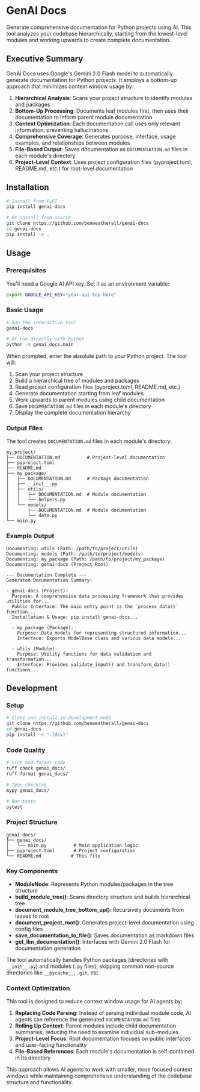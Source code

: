 # GenAI Docs

Generate comprehensive documentation for Python projects using AI. This tool analyzes your codebase hierarchically, starting from the lowest-level modules and working upwards to create complete documentation.

## Executive Summary

GenAI Docs uses Google's Gemini 2.0 Flash model to automatically generate documentation for Python projects. It employs a bottom-up approach that minimizes context window usage by:

1. **Hierarchical Analysis**: Scans your project structure to identify modules and packages
2. **Bottom-Up Processing**: Documents leaf modules first, then uses their documentation to inform parent module documentation
3. **Context Optimization**: Each documentation call uses only relevant information, preventing hallucinations
4. **Comprehensive Coverage**: Generates purpose, interface, usage examples, and relationships between modules
5. **File-Based Output**: Saves documentation as `DOCUMENTATION.md` files in each module's directory
6. **Project-Level Context**: Uses project configuration files (pyproject.toml, README.md, etc.) for root-level documentation

## Installation

```bash
# Install from PyPI
pip install genai-docs

# Or install from source
git clone https://github.com/benweatherall/genai-docs
cd genai-docs
pip install -e .
```

## Usage

### Prerequisites

You'll need a Google AI API key. Set it as an environment variable:

```bash
export GOOGLE_API_KEY="your-api-key-here"
```

### Basic Usage

```bash
# Run the interactive tool
genai-docs

# Or run directly with Python
python -m genai_docs.main
```

When prompted, enter the absolute path to your Python project. The tool will:

1. Scan your project structure
2. Build a hierarchical tree of modules and packages
3. Read project configuration files (pyproject.toml, README.md, etc.)
4. Generate documentation starting from leaf modules
5. Work upwards to parent modules using child documentation
6. Save `DOCUMENTATION.md` files in each module's directory
7. Display the complete documentation hierarchy

### Output Files

The tool creates `DOCUMENTATION.md` files in each module's directory:

```
my_project/
├── DOCUMENTATION.md          # Project-level documentation
├── pyproject.toml
├── README.md
├── my_package/
│   ├── DOCUMENTATION.md      # Package documentation
│   ├── __init__.py
│   ├── utils/
│   │   ├── DOCUMENTATION.md  # Module documentation
│   │   └── helpers.py
│   └── models/
│       ├── DOCUMENTATION.md  # Module documentation
│       └── data.py
└── main.py
```

### Example Output

```
Documenting: utils (Path: /path/to/project/utils)
Documenting: models (Path: /path/to/project/models)
Documenting: my_package (Path: /path/to/project/my_package)
Documenting: genai-docs (Project Root)

--- Documentation Complete ---
Generated Documentation Summary:

- genai-docs (Project):
  Purpose: A comprehensive data processing framework that provides utilities for...
  Public Interface: The main entry point is the `process_data()` function...
  Installation & Usage: pip install genai-docs...

  - my_package (Package):
    Purpose: Data models for representing structured information...
    Interface: Exports ModelBase class and various data models...

  - utils (Module):
    Purpose: Utility functions for data validation and transformation...
    Interface: Provides validate_input() and transform_data() functions...
```

## Development

### Setup

```bash
# Clone and install in development mode
git clone https://github.com/benweatherall/genai-docs
cd genai-docs
pip install -e ".[dev]"
```

### Code Quality

```bash
# Lint and format code
ruff check genai_docs/
ruff format genai_docs/

# Type checking
mypy genai_docs/

# Run tests
pytest
```

### Project Structure

```
genai-docs/
├── genai_docs/
│   └── main.py          # Main application logic
├── pyproject.toml       # Project configuration
└── README.md           # This file
```

### Key Components

- **ModuleNode**: Represents Python modules/packages in the tree structure
- **build_module_tree()**: Scans directory structure and builds hierarchical tree
- **document_module_tree_bottom_up()**: Recursively documents from leaves to root
- **document_project_root()**: Generates project-level documentation using config files
- **save_documentation_to_file()**: Saves documentation as markdown files
- **get_llm_documentation()**: Interfaces with Gemini 2.0 Flash for documentation generation

The tool automatically handles Python packages (directories with `__init__.py`) and modules (`.py` files), skipping common non-source directories like `__pycache__`, `.git`, etc.

### Context Optimization

This tool is designed to reduce context window usage for AI agents by:

1. **Replacing Code Parsing**: Instead of parsing individual module code, AI agents can reference the generated `DOCUMENTATION.md` files
2. **Rolling Up Context**: Parent modules include child documentation summaries, reducing the need to examine individual sub-modules
3. **Project-Level Focus**: Root documentation focuses on public interfaces and user-facing functionality
4. **File-Based References**: Each module's documentation is self-contained in its directory

This approach allows AI agents to work with smaller, more focused context windows while maintaining comprehensive understanding of the codebase structure and functionality.
